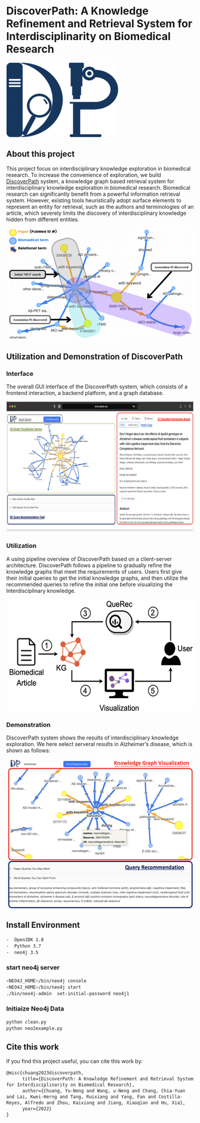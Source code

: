 # DiscoverPath: A Knowledge Refinement and Retrieval System for Interdisciplinarity on Biomedical Research
<img width="300" height="200" src="./fig/logo.png">

## About this project

This project focus on interdisciplinary knowledge exploration in biomedical research. To increase the convenience of exploration, we build [DiscoverPath](https://www.researchgate.net/publication/369755614_DiscoverPath_A_Knowledge_Refinement_and_Retrieval_System_for_Interdisciplinarity_on_Biomedical_Research) system, a knowledge graph based retrieval system for interdisciplinary knowledge exploration in biomedical research. Biomedical research can significantly benefit from a powerful information retrieval system. However, existing tools heuristically adopt surface elements to represent an entity for retrieval, such as the authors and terminologies of an article, which severely limits the discovery of interdisciplinary knowledge hidden from different entities.

<div align=center>
<img width="500" height="300" src="./fig/KG1.png">
</div>

## Utilization and Demonstration of DiscoverPath

### Interface
The overall GUI interface of the DiscoverPath system, which consists of a frontend interaction, a backend platform, and a graph database.

<div align=center>
<img width="650" height="350" src="./fig/demo.png">
</div>


### Utilization
A using pipeline overview of DiscoverPath based on a client-server architecture. DiscoverPath follows a pipeline to gradually refine the knowledge graphs that meet the requirements of users. Users first give their initial queries to get the initial knowledge graphs, and then utilize the recommended queries to refine the initial one before visualizing the Interdisciplinary knowledge.

<div align=center>
<img width="500" height="300" src="./fig/pipeline.png">
</div>

### Demonstration
DiscoverPath system shows the results of interdisciplinary knowledge exploration. We here select serveral results in Alzheimer’s disease, which is shown as follows:

<div align=center>
<img width="500" height="400" src="./fig/eval.png">
</div>


##  Install Environment
```sh
-  OpenJDK 1.8
-  Python 3.7
-  neo4j 3.5
```

### start neo4j server
```sh
<NEO4J_HOME>/bin/neo4j console
<NEO4J_HOME>/bin/neo4j start
./bin/neo4j-admin  set-initial-password neo4j1
```

### Initiaize Neo4j Data
```sh
python clean.py
python neo2example.py
```

## Cite this work

If you find this project useful, you can cite this work by:
````angular2html
@misc{chuang2023discoverpath,
      title={DiscoverPath: A Knowledge Refinement and Retrieval System for Interdisciplinarity on Biomedical Research},
      author={Chuang, Yu-Neng and Wang, u-Neng and Chang, Chia-Yuan and Lai, Kwei-Herng and Tang, Ruixiang and Yang, Fan and Costilla-Reyes, Alfredo and Zhou, Kaixiong and Jiang, Xiaoqian and Hu, Xia},
      year={2022}
}
````